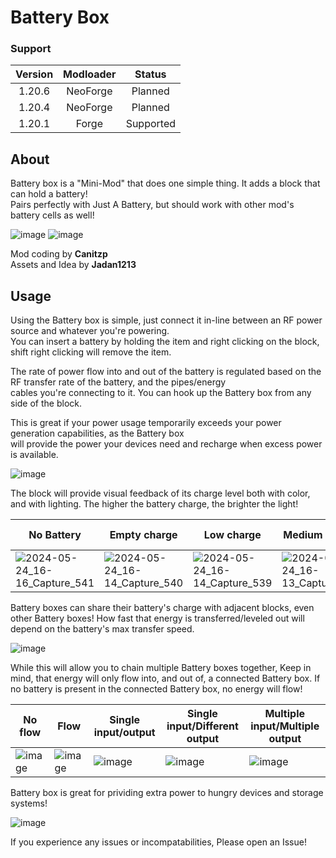 # Battery Box

### Support

| Version | Modloader |  Status   |
|:-------:|:---------:|:---------:|
| 1.20.6  | NeoForge  |  Planned  |
| 1.20.4  | NeoForge  |  Planned  |
| 1.20.1  |   Forge   | Supported |

## About
Battery box is a "Mini-Mod" that does one simple thing. It adds a block that can hold a battery!\
Pairs perfectly with Just A Battery, but should work with other mod's battery cells as well!


![image](https://github.com/canitzp/Battery-Box/assets/68805162/304b6d18-47f8-4cac-b299-68791ff9ddb5) 
![image](https://github.com/canitzp/Battery-Box/assets/68805162/6096c385-959e-4e15-84ce-08339cf1c367)

Mod coding by **Canitzp**\
Assets and Idea by **Jadan1213**

## Usage
Using the Battery box is simple, just connect it in-line between an RF power source and whatever you're powering.\
You can insert a battery by holding the item and right clicking on the block, shift right clicking will remove the item.

The rate of power flow into and out of the battery is regulated based on the RF transfer rate of the battery, and the pipes/energy\
cables you're connecting to it. You can hook up the Battery box from any side of the block.

This is great if your power usage temporarily exceeds your power generation capabilities, as the Battery box\
will provide the power your devices need and recharge when excess power is available.

![image](https://github.com/canitzp/Battery-Box/assets/68805162/e53ca5b5-58fb-4d34-a944-55d366104564)

The block will provide visual feedback of its charge level both with color, and with lighting. The higher the battery charge, the brighter the light!

|No Battery|Empty charge|Low charge|Medium charge|High/full charge|
|----------|------------|----------|-------------|----------------|
|![2024-05-24_16-16_Capture_541](https://github.com/canitzp/Battery-Box/assets/68805162/9bacd759-7325-4a2e-9144-3b6dd9ca7347)|![2024-05-24_16-14_Capture_540](https://github.com/canitzp/Battery-Box/assets/68805162/2585646b-f8ce-47e2-b3be-fc9fc1bb852e)|![2024-05-24_16-14_Capture_539](https://github.com/canitzp/Battery-Box/assets/68805162/e4c4954a-728c-4c66-9f04-c13cccc29363)|![2024-05-24_16-13_Capture_538](https://github.com/canitzp/Battery-Box/assets/68805162/1293f20b-acc4-47fe-9e21-bd27944a6433)|![2024-05-24_16-13_Capture_537](https://github.com/canitzp/Battery-Box/assets/68805162/3f37afcf-0247-4e92-b452-7a5b91111fc5)|

Battery boxes can share their battery's charge with adjacent blocks, even other Battery boxes! How fast that energy is transferred/leveled out will depend on the battery's max transfer speed.

![image](https://github.com/canitzp/Battery-Box/assets/68805162/ad68459b-ba4c-4ec4-8d5d-2cac5201c173)

While this will allow you to chain multiple Battery boxes together, Keep in mind, that energy will only flow into, and out of, a connected Battery box. If no battery is present in the connected Battery box, no energy will flow!

|No flow|Flow|Single input/output|Single input/Different output|Multiple input/Multiple output|
|-------|----|-------------------|--------------------------|------------------------------|
|![image](https://github.com/canitzp/Battery-Box/assets/68805162/8ddfeabe-124f-4018-924d-45644d772c85)|![image](https://github.com/canitzp/Battery-Box/assets/68805162/edf1ee58-1040-48a3-92c1-1665ac6054b3)|![image](https://github.com/canitzp/Battery-Box/assets/68805162/6e397ae2-79df-4249-99b8-1e356f657cd1)|![image](https://github.com/canitzp/Battery-Box/assets/68805162/073e9a68-93b4-45a0-a241-617005598d81)|![image](https://github.com/canitzp/Battery-Box/assets/68805162/a8d40d29-fa3d-4819-bef3-4c7cc6c6605b)|

Battery box is great for prividing extra power to hungry devices and storage systems!

![image](https://github.com/canitzp/Battery-Box/assets/68805162/790544e0-71ba-42f6-af6e-9c271ee9d227)


If you experience any issues or incompatabilities, Please open an Issue!
